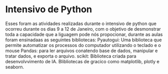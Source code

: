 <h1> Intensivo de Python</h1>
Esses foram as atividades realizadas durante o intensivo de python que ocorreu durante os dias 9 a 12 de Janeiro,
 com o objetivo de desmonstrar toda a capacidade que a liguagem pode nós propocionar, durante as aulas foram ensinadaas as seguintes bibliotecas:
 Pyautogui: Uma biblioteca que permite automatizar os processos do computador utilizando o teclado e o mouse 
 Pandas: para ler arquivos conatendo base de dados, manipular e tratar dados, e exporta o arquivo.
 scikit: Biblioteca criada para desenvolvvimento de IA.
 Blibliotecas de gracico como matplotlib, plotly e seaborn.
 
